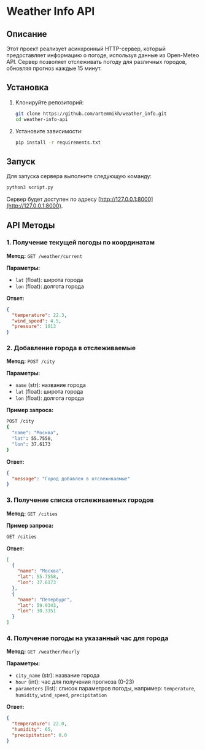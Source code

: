 # Weather Info API

## Описание

Этот проект реализует асинхронный HTTP-сервер, который предоставляет информацию
о погоде, используя данные из Open-Meteo API. Сервер позволяет отслеживать
погоду для различных городов, обновляя прогноз каждые 15 минут.

## Установка

1. Клонируйте репозиторий:

   ```bash
   git clone https://github.com/artemmikh/weather_info.git
   cd weather-info-api
   ```

2. Установите зависимости:

   ```bash
   pip install -r requirements.txt
   ```

## Запуск

Для запуска сервера выполните следующую команду:

```bash
python3 script.py
```

Сервер будет доступен по адресу [http://127.0.0.1:8000](http://127.0.0.1:8000).

## API Методы

### 1. Получение текущей погоды по координатам

**Метод:** `GET /weather/current`

**Параметры:**

- `lat` (float): широта города
- `lon` (float): долгота города

**Ответ:**

```json
{
  "temperature": 22.3,
  "wind_speed": 4.5,
  "pressure": 1013
}
```

### 2. Добавление города в отслеживаемые

**Метод:** `POST /city`

**Параметры:**

- `name` (str): название города
- `lat` (float): широта города
- `lon` (float): долгота города

**Пример запроса:**

```bash
POST /city
{
  "name": "Москва",
  "lat": 55.7558,
  "lon": 37.6173
}
```

**Ответ:**

```json
{
  "message": "Город добавлен в отслеживаемые"
}
```

### 3. Получение списка отслеживаемых городов

**Метод:** `GET /cities`

**Пример запроса:**

```bash
GET /cities
```

**Ответ:**

```json
[
  {
    "name": "Москва",
    "lat": 55.7558,
    "lon": 37.6173
  },
  {
    "name": "Петербург",
    "lat": 59.9343,
    "lon": 30.3351
  }
]
```

### 4. Получение погоды на указанный час для города

**Метод:** `GET /weather/hourly`

**Параметры:**

- `city_name` (str): название города
- `hour` (int): час для получения прогноза (0-23)
- `parameters` (list): список параметров погоды, например: `temperature`,
  `humidity`, `wind_speed`, `precipitation`

**Ответ:**

```json
{
  "temperature": 22.0,
  "humidity": 65,
  "precipitation": 0.0
}
```
